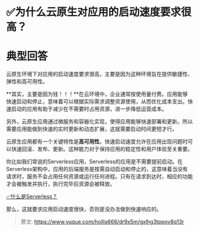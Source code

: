 # ✅为什么云原生对应用的启动速度要求很高？


# 典型回答

云原生环境下对应用的启动速度要求很高，主要是因为这种环境旨在提供敏捷性、弹性和高可用性。

**其实，主要是因为钱！！！**在云环境中，企业通常按使用量付费。应用能够快速启动和停止，意味着可以根据实际需求调整资源使用，从而优化成本支出。快速启动的应用有助于减少在不需要时占用资源，进一步降低运营成本。

另外，云原生应用通过微服务和容器化实现，使得应用能够快速部署和更新。所以需要应用能做到快速的实时更新和动态扩展，这就需要启动时间更短才行。

云原生应用都有一个关键特性是**高可用性**。快速启动速度允许在应用出现问题时可以快速回滚、发布、更新。这种能力对于保持应用的稳定性和用户体验至关重要。

你比如我们常说的Serverless应用，Serverless的应用是不需要提前启动。在Serverless架构中，应用的后端服务是按需自动启动和停止的，这意味着当没有请求时，服务不会占用任何资源或运行任何进程。只有在请求到达时，相应的功能才会被触发并执行，执行完毕后资源会被释放。

[✅什么是Serverless？](https://www.yuque.com/hollis666/dr9x5m/lco3if6kdlrrd1pd?view=doc_embed)

那么，这就要求应用启动速度很快，否则是没办法做到快速响应的。


> 原文: <https://www.yuque.com/hollis666/dr9x5m/gxlhg3tppov8q13r>